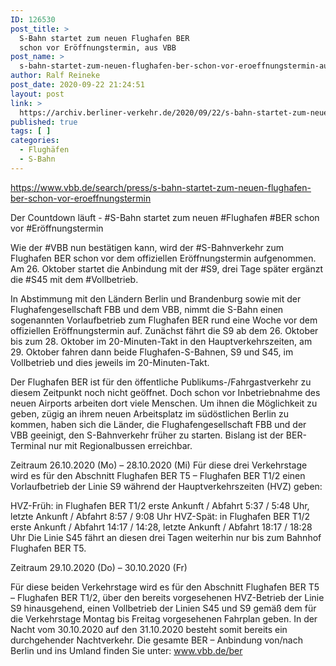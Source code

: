 ```yaml
---
ID: 126530
post_title: >
  S-Bahn startet zum neuen Flughafen BER
  schon vor Eröffnungstermin, aus VBB
post_name: >
  s-bahn-startet-zum-neuen-flughafen-ber-schon-vor-eroeffnungstermin-aus-vbb
author: Ralf Reineke
post_date: 2020-09-22 21:24:51
layout: post
link: >
  https://archiv.berliner-verkehr.de/2020/09/22/s-bahn-startet-zum-neuen-flughafen-ber-schon-vor-eroeffnungstermin-aus-vbb/
published: true
tags: [ ]
categories:
  - Flughäfen
  - S-Bahn
---
```

https://www.vbb.de/search/press/s-bahn-startet-zum-neuen-flughafen-ber-schon-vor-eroeffnungstermin

Der Countdown läuft -
#S-Bahn startet zum neuen #Flughafen #BER schon vor #Eröffnungstermin

Wie der #VBB nun bestätigen kann, wird der #S-Bahnverkehr zum Flughafen BER schon vor dem offiziellen Eröffnungstermin aufgenommen. Am 26. Oktober startet die Anbindung mit der #S9, drei Tage später ergänzt die #S45 mit dem #Vollbetrieb.

In Abstimmung mit den Ländern Berlin und Brandenburg sowie mit der Flughafengesellschaft FBB und dem VBB, nimmt die S-Bahn einen sogenannten Vorlaufbetrieb zum Flughafen BER rund eine Woche vor dem offiziellen Eröffnungstermin auf. Zunächst fährt die S9 ab dem 26. Oktober bis zum 28. Oktober im 20-Minuten-Takt in den Hauptverkehrszeiten, am 29. Oktober fahren dann beide Flughafen-S-Bahnen, S9 und S45, im Vollbetrieb und dies jeweils im 20-Minuten-Takt.

Der Flughafen BER ist für den öffentliche Publikums-/Fahrgastverkehr zu diesem Zeitpunkt noch nicht geöffnet. Doch schon vor Inbetriebnahme des neuen Airports arbeiten dort viele Menschen. Um ihnen die Möglichkeit zu geben, zügig an ihrem neuen Arbeitsplatz im südöstlichen Berlin zu kommen, haben sich die Länder, die Flughafengesellschaft FBB und der VBB geeinigt, den S-Bahnverkehr früher zu starten. Bislang ist der BER-Terminal nur mit Regionalbussen erreichbar.

Zeitraum 26.10.2020 (Mo) – 28.10.2020 (Mi)
Für diese drei Verkehrstage wird es für den Abschnitt Flughafen BER T5 – Flughafen BER T1/2 einen Vorlaufbetrieb der Linie S9 während der Hauptverkehrszeiten (HVZ) geben:

HVZ-Früh: in Flughafen BER T1/2 erste Ankunft / Abfahrt 5:37 / 5:48 Uhr, letzte Ankunft / Abfahrt 8:57 / 9:08 Uhr
HVZ-Spät: in Flughafen BER T1/2 erste Ankunft / Abfahrt 14:17 / 14:28, letzte Ankunft / Abfahrt 18:17 / 18:28 Uhr
Die Linie S45 fährt an diesen drei Tagen weiterhin nur bis zum Bahnhof Flughafen BER T5.

Zeitraum 29.10.2020 (Do) – 30.10.2020 (Fr)

Für diese beiden Verkehrstage wird es für den Abschnitt Flughafen BER T5 – Flughafen BER T1/2, über den bereits vorgesehenen HVZ-Betrieb der Linie S9 hinausgehend, einen Vollbetrieb der Linien S45 und S9 gemäß dem für die Verkehrstage Montag bis Freitag vorgesehenen Fahrplan geben.
In der Nacht vom 30.10.2020 auf den 31.10.2020 besteht somit bereits ein durchgehender Nachtverkehr.
Die gesamte BER – Anbindung von/nach Berlin und ins Umland finden Sie
unter: www.vbb.de/ber